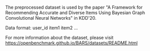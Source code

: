 The preprocessed dataset is used by the paper "A Framework for Recommending Accurate and Diverse Items Using Bayesian
Graph Convolutional Neural Networks" in KDD'20.

Data format:
user_id item1 item2 ...

For more information about the dataset, please visit https://openbenchmark.github.io/BARS/datasets/README.html